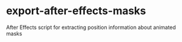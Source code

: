 export-after-effects-masks
==========================

After Effects script for extracting position information about animated masks